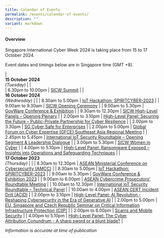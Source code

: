 ```yaml
---
title: Calendar of Events
permalink: /events/calendar-of-events/
description: ""
variant: markdown
---
```

#### **Overview**

Singapore International Cyber Week 2024 is taking place from 15 to 17 October 2024.

Event dates and timings below are in Singapore time (GMT +8). 

| <br> **15 October 2024** <br>*(Tuesday)* |                                                                                                |                            
| 6.30pm to 10.00pm           | [SICW Summit](/events/16-october-2023/sicw-summit/)                               |
| <br> **16 October 2024** <br>*(Wednesday)* |                                                                                                |
| 8.30am to 5.00pm              | [IoT Hackathon: SPIRITCYBER-2023](/events/17-october-2023/iot-hackathon-spiritcyber-2023/)                                                                          |
| 9.00am to 9.30am          | [SICW Opening Ceremony](/events/17-october-2023/sicw-oc/)                                                                 |
| 9.00am to 5.30pm           | [GovWare Conference &amp; Exhibition](/events/17-october-2023/govware-conference-and-exhibition/)                               |
| 9.30am to 12.30pm          | [SICW High-Level Panels – Opening Plenary](/events/17-october-2023/sicw-high-level-panels-opening-plenary/)                                                                 |
| 2.00pm to 3.10pm           | [High-Level Panel: Securing the Future – Public-Private Partnership for Cyber Resilience](/events/17-october-2023/sicw-sessions-securing-the-future/)                               |
| 2.00pm to 3.30pm           | [SG Cyber Safe for Enterprises](/events/17-october-2023/sg-cyber-safe-for-enterprises/)                               |
| 2.00pm to 5.00pm           | [Global Forum on Cyber Expertise (GFCE) Southeast Asia Regional Meeting](/events/17-october-2023/gfce-sea-regional-meeting/)                               |
| 2.45pm to 5.45pm           | [International IoT Security Roundtable – Opening Segment &amp; Leadership Dialogue](/events/17-october-2023/iiot-leadership-dialogue/)                               |
| 3.00pm to 5.30pm           | [SICW Women in Cyber](/events/17-october-2023/sicw-women-in-cyber/)                               |
| 4.00pm to 5.10pm           | [High-Level Panel: Ransomware Exposed – Insights into Operations and Safeguarding Techniques](/events/17-october-2023/sicw-sessions-insights-on-ransomware-exposed/)                               |
| <br> **17 October 2023** <br>*(Thursday)*          |                                                                                           |
| 8.30am to 12.30pm           | [ASEAN Ministerial Conference on Cybersecurity (AMCC)](/events/18-october-2023/asean-ministerial-conference-on-cybersecurity/)                               |
| 8.30am to 5.00pm          | [IoT Hackathon: SPIRITCYBER–2023](/events/18-october-2023/iot-hackathon-spiritcyber-2023/)                                                                 |
| 9.00am to 5.30pm              | [GovWare Conference &amp; Exhibition 2023](/events/18-october-2023/govware-conference-and-exhibition/)                                                                          |
| 9.00am to 6.00pm           | [ASEAN Cybercrime Prosecutors' Roundtable Meeting](/events/18-october-2023/acprm/)                               |
| 10.00am to 12.30pm           | [International IoT Security Roundtable – Technical Panel](/events/18-october-2023/iiot-technical-panel/)                               |
| 10.00am to 4.00pm           | [ASEAN CERT Incident Drill (ACID)](/events/18-october-2023/asean-cert-incident-drill/)                               |
| 2.00pm to 3.10pm          | [High-Level Panel: AI Revolution - Reshaping Cybersecurity in the Era of Generative&nbsp;AI](/events/18-october-2023/sicw-sessions-reshaping-cybersecurity-in-the-era-of-generative-ai/)                                                                 |
| 2.00pm to 5.00pm          | [EU, Singapore and Czech Republic Seminar on Critical Information Infrastructure Protection (CIIP)](/events/18-october-2023/ciip/)                                                                 |
| 2.00pm to 6.00pm          | [Scams and Mobile Security](/events/18-october-2023/scams-and-mobile-security/)                                                                 |
| 4.00pm to 5.10pm          | [High-Level Panel: The Cyber Attribution&nbsp;Conundrum - A sharp&nbsp;sword or a blunt&nbsp;blade?](/events/18-october-2023/sicw-sessions-the-cyber-attribution-conundrum/)                                                                 |


*Information is accurate at time of publication*